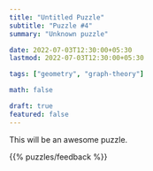 ```yaml
---
title: "Untitled Puzzle"
subtitle: "Puzzle #4"
summary: "Unknown puzzle"

date: 2022-07-03T12:30:00+05:30
lastmod: 2022-07-03T12:30:00+05:30

tags: ["geometry", "graph-theory"]

math: false

draft: true
featured: false
---
```


This will be an awesome puzzle.

{{% puzzles/feedback %}}